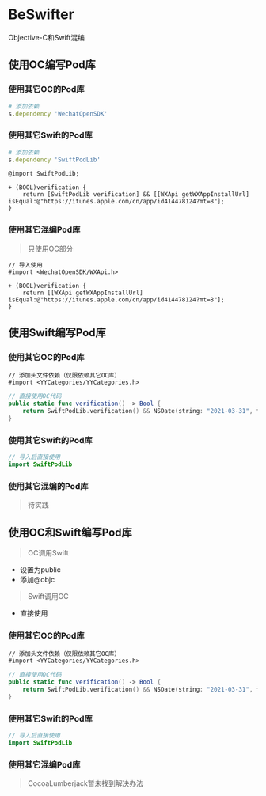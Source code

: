 # BeSwifter

Objective-C和Swift混编

## 使用OC编写Pod库

### 使用其它OC的Pod库

```ruby
# 添加依赖
s.dependency 'WechatOpenSDK'
```

### 使用其它Swift的Pod库

```ruby
# 添加依赖
s.dependency 'SwiftPodLib'
```

```objc
@import SwiftPodLib;

+ (BOOL)verification {    
    return [SwiftPodLib verification] && [[WXApi getWXAppInstallUrl] isEqual:@"https://itunes.apple.com/cn/app/id414478124?mt=8"];
}
```

### 使用其它混编Pod库

> 只使用OC部分

```objc
// 导入使用
#import <WechatOpenSDK/WXApi.h>

+ (BOOL)verification {    
    return [[WXApi getWXAppInstallUrl] isEqual:@"https://itunes.apple.com/cn/app/id414478124?mt=8"];
}
```

## 使用Swift编写Pod库

### 使用其它OC的Pod库

```objc
// 添加头文件依赖（仅限依赖其它OC库）
#import <YYCategories/YYCategories.h>
```

```swift
// 直接使用OC代码
public static func verification() -> Bool {
    return SwiftPodLib.verification() && NSDate(string: "2021-03-31", format: "yyyy-MM-dd")?.year == 2021
}
```

### 使用其它Swift的Pod库

```swift
// 导入后直接使用
import SwiftPodLib
```

### 使用其它混编的Pod库

> 待实践

## 使用OC和Swift编写Pod库

> OC调用Swift
- 设置为public
- 添加@objc

> Swift调用OC
- 直接使用

### 使用其它OC的Pod库

```objc
// 添加头文件依赖（仅限依赖其它OC库）
#import <YYCategories/YYCategories.h>
```

```swift
// 直接使用OC代码
public static func verification() -> Bool {
    return SwiftPodLib.verification() && NSDate(string: "2021-03-31", format: "yyyy-MM-dd")?.year == 2021
}
```

### 使用其它Swift的Pod库

```swift
// 导入后直接使用
import SwiftPodLib
```

### 使用其它混编Pod库

> CocoaLumberjack暂未找到解决办法